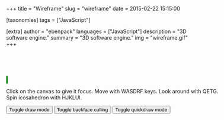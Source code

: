 +++
title = "Wireframe"
slug = "wireframe"
date = 2015-02-22 15:15:00

[taxonomies]
tags = ["JavaScript"]

[extra]
author = "ebenpack"
languages = ["JavaScript"]
description = "3D software engine."
summary = "3D software engine."
img = "wireframe.gif"
+++

<div class="main" style="position:relative; width: 600px; margin: 80px auto">
    <canvas tabindex="1" id="wireframe" style="background-color:black; position:relative; border: 2px solid green;" width="600" height="400"></canvas>
    <p>Click on the canvas to give it focus. Move with WASDRF keys. Look around with QETG. Spin icosahedron with HJKLUI.</p>
    <div id="controls">
        <button id="toggledraw">Toggle draw mode</button>
        <button id="togglebfcull">Toggle backface culling</button>
        <button id="toggleqdraw">Toggle quickdraw mode</button>
    </div>
</div>
<script>
    (function () {
    main.wireframe().then(function(wireframe){
        var Mesh = wireframe.geometry.Mesh;
        var Face = wireframe.geometry.Face;
        var Scene = wireframe.engine.Scene;
        var Camera = wireframe.engine.Camera;
        var cubejson = {
            "name": "cube",
            "vertices": [
                [-40, -40,  40],
                [-40, -40, -40],
                [ 40, -40, -40],
                [ 40, -40,  40],
                [-40,  40,  40],
                [-40,  40, -40],
                [ 40,  40, -40],
                [ 40,  40,  40]
            ],
            "faces": [
                {"face": [1, 2, 0], "color": "red"},
                {"face": [2, 3, 0], "color": "red"},
                {"face": [7, 6, 4], "color": "red"},
                {"face": [6, 5, 4], "color": "red"},
                {"face": [4, 5, 0], "color": "red"},
                {"face": [5, 1, 0], "color": "red"},
                {"face": [5, 6, 1], "color": "red"},
                {"face": [6, 2, 1], "color": "red"},
                {"face": [6, 7, 2], "color": "red"},
                {"face": [7, 3, 2], "color": "red"},
                {"face": [0, 3, 4], "color": "red"},
                {"face": [3, 7, 4], "color": "red"}
            ]
        };
        var icosjson = {
            "name": "ico",
            "vertices": [
                [0,-69.03285,0],
                [-49.9527, -30.872850000000003, -36.29235],
                [19.07985, -30.872850000000003, -58.722750000000005],
                [61.7448, -30.8726, 0],
                [19.07985, -30.872850000000003, 58.722750000000005],
                [-49.9527, -30.872850000000003, 36.29235],
                [-19.07985, 30.872850000000003, -58.722750000000005],
                [49.9527, 30.872850000000003, -36.29235],
                [49.9527, 30.872850000000003, 36.29235],
                [-19.07985, 30.872850000000003, 58.722750000000005],
                [-61.7448, 30.8726, 0],
                [0, 69.03285, 0],
                [11.21475, -58.723099999999995, -34.5161],
                [-29.36125, -58.723099999999995, -21.33195],
                [-18.1466, -36.2932, -55.8484],
                [-58.72265, -36.29305, 0],
                [-29.36125, -58.723099999999995, 21.33195],
                [36.29265, -58.72295, 0],
                [47.5077, -36.2931, -34.516200000000005],
                [11.21475, -58.723099999999995, 34.5161],
                [47.5077, -36.2931, 34.516200000000005],
                [-18.1466, -36.2932, 55.8484],
                [-65.65425, 0, -21.33205],
                [-65.65425, 0, 21.33205],
                [0, 0, -69.03285],
                [-40.57655, 0, -55.84875],
                [65.65425, 0, -21.33205],
                [40.57655, 0, -55.84875],
                [40.57655, 0, 55.84875],
                [65.65425, 0, 21.33205],
                [-40.57655, 0, 55.84875],
                [0, 0, 69.03285],
                [-47.5077, 36.2931, -34.516200000000005],
                [18.1466, 36.2932, -55.8484],
                [58.72265, 36.29305, 0],
                [18.1466, 36.2932, 55.8484],
                [-47.5077, 36.2931, 34.516200000000005],
                [-11.21475, 58.723099999999995, -34.5161],
                [-36.29265, 58.72295, 0],
                [29.36125, 58.723099999999995, -21.33195],
                [29.36125, 58.723099999999995, 21.33195],
                [-11.21475,58.723099999999995,34.5161]
            ],
            "faces": [
                {"face": [13, 12,  0], "color": "red"},
                {"face": [13, 15,  1], "color": "red"},
                {"face": [12, 17,  0], "color": "red"},
                {"face": [17, 19,  0], "color": "red"},
                {"face": [19, 16,  0], "color": "red"},
                {"face": [15, 22,  1], "color": "red"},
                {"face": [14, 24,  2], "color": "red"},
                {"face": [18, 26,  3], "color": "red"},
                {"face": [20, 28,  4], "color": "red"},
                {"face": [21, 30,  5], "color": "red"},
                {"face": [22, 25,  1], "color": "red"},
                {"face": [24, 27,  2], "color": "red"},
                {"face": [26, 29,  3], "color": "red"},
                {"face": [28, 31,  4], "color": "red"},
                {"face": [30, 23,  5], "color": "red"},
                {"face": [32, 37,  6], "color": "red"},
                {"face": [33, 39,  7], "color": "red"},
                {"face": [34, 40,  8], "color": "red"},
                {"face": [35, 41,  9], "color": "red"},
                {"face": [36, 38, 10], "color": "red"},
                {"face": [14,  2, 12], "color": "red"},
                {"face": [13, 14, 12], "color": "red"},
                {"face": [ 1, 14, 13], "color": "red"},
                {"face": [16,  5, 15], "color": "red"},
                {"face": [13, 16, 15], "color": "red"},
                {"face": [ 0, 16, 13], "color": "red"},
                {"face": [18,  3, 17], "color": "red"},
                {"face": [12, 18, 17], "color": "red"},
                {"face": [ 2, 18, 12], "color": "red"},
                {"face": [20,  4, 19], "color": "red"},
                {"face": [17, 20, 19], "color": "red"},
                {"face": [ 3, 20, 17], "color": "red"},
                {"face": [21,  5, 16], "color": "red"},
                {"face": [19, 21, 16], "color": "red"},
                {"face": [ 4, 21, 19], "color": "red"},
                {"face": [23, 10, 22], "color": "red"},
                {"face": [15, 23, 22], "color": "red"},
                {"face": [ 5, 23, 15], "color": "red"},
                {"face": [25,  6, 24], "color": "red"},
                {"face": [14, 25, 24], "color": "red"},
                {"face": [ 1, 25, 14], "color": "red"},
                {"face": [27,  7, 26], "color": "red"},
                {"face": [18, 27, 26], "color": "red"},
                {"face": [ 2, 27, 18], "color": "red"},
                {"face": [29,  8, 28], "color": "red"},
                {"face": [20, 29, 28], "color": "red"},
                {"face": [ 3, 29, 20], "color": "red"},
                {"face": [31,  9, 30], "color": "red"},
                {"face": [21, 31, 30], "color": "red"},
                {"face": [ 4, 31, 21], "color": "red"},
                {"face": [32,  6, 25], "color": "red"},
                {"face": [22, 32, 25], "color": "red"},
                {"face": [10, 32, 22], "color": "red"},
                {"face": [33,  7, 27], "color": "red"},
                {"face": [24, 33, 27], "color": "red"},
                {"face": [ 6, 33, 24], "color": "red"},
                {"face": [34,  8, 29], "color": "red"},
                {"face": [26, 34, 29], "color": "red"},
                {"face": [ 7, 34, 26], "color": "red"},
                {"face": [35,  9, 31], "color": "red"},
                {"face": [28, 35, 31], "color": "red"},
                {"face": [ 8, 35, 28], "color": "red"},
                {"face": [36, 10, 23], "color": "red"},
                {"face": [30, 36, 23], "color": "red"},
                {"face": [ 9, 36, 30], "color": "red"},
                {"face": [38, 11, 37], "color": "red"},
                {"face": [32, 38, 37], "color": "red"},
                {"face": [10, 38, 32], "color": "red"},
                {"face": [37, 11, 39], "color": "red"},
                {"face": [33, 37, 39], "color": "red"},
                {"face": [ 6, 37, 33], "color": "red"},
                {"face": [39, 11, 40], "color": "red"},
                {"face": [34, 39, 40], "color": "red"},
                {"face": [ 7, 39, 34], "color": "red"},
                {"face": [40, 11, 41], "color": "red"},
                {"face": [35, 40, 41], "color": "red"},
                {"face": [ 8, 40, 35], "color": "red"},
                {"face": [41, 11, 38], "color": "red"},
                {"face": [36, 41, 38], "color": "red"},
                {"face": [ 9, 41, 36], "color": "red"}
             ]
        }
        var icos = Mesh.fromJSON(icosjson);
        var cube = Mesh.fromJSON(cubejson);
        function rotateMesh(){
            if (scene.isKeyDown('h')) {
                icos.rotation.yaw -= 0.03;
            }
            if (scene.isKeyDown('j')) {
                icos.rotation.pitch -= 0.03;
            }
            if (scene.isKeyDown('l')) {
                icos.rotation.yaw += 0.03;
            }
            if (scene.isKeyDown('k')) {
                icos.rotation.pitch += 0.03;
            }
            if (scene.isKeyDown('u')) {
                icos.rotation.roll += 0.03;
            }
            if (scene.isKeyDown('i')) {
                icos.rotation.roll -= 0.03;
            }
        }
        function moveCamera(E, H){
            if (scene.isKeyDown('w')) {
                scene.camera.moveForward(3);
            }
            if (scene.isKeyDown('s')) {
                scene.camera.moveBackward(3);
            }
            if (scene.isKeyDown('a')) {
                scene.camera.moveLeft(3);
            }
            if (scene.isKeyDown('d')) {
                scene.camera.moveRight(3);
            }
            if (scene.isKeyDown('r')) {
                scene.camera.moveUp(3);
            }
            if (scene.isKeyDown('f')) {
                scene.camera.moveDown(3);
            }
            if (scene.isKeyDown('t')) {
                scene.camera.lookUp(0.02);
            }
            if (scene.isKeyDown('g')) {
                scene.camera.lookDown(0.02);
            }
            if (scene.isKeyDown('q')) {
                scene.camera.turnLeft(0.02);
            }
            if (scene.isKeyDown('e')) {
                scene.camera.turnRight(0.02);
            }
            scene._needs_update = true;
        }
        var scene = new Scene({canvas_id: 'wireframe', width:600, height:400});
        scene.addListener('keydown', rotateMesh);
        scene.addListener('keydown', moveCamera);
        scene.addListener('mousedrag', function(e){
            var mouse = e.mouse;
            scene.camera.move(mouse.deltax, mouse.deltay, 0);
            scene._needs_update = true;
        });
        cube.position.x = 200
        scene.camera.moveTo(0, 0, 400);
        scene.addMesh(icos);
        scene.addMesh(cube);
        scene.renderScene();
        document.getElementById("toggledraw").addEventListener('click', function(){
            scene.toggleDrawMode();
        });
        document.getElementById("togglebfcull").addEventListener('click', function(){
            scene.toggleBackfaceCulling();
        });
        document.getElementById("toggleqdraw").addEventListener('click', function(){
            scene.toggleQuickDraw();
        });
    });
})();
</script>

